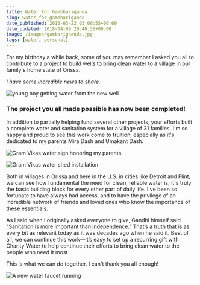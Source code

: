 ```yaml
---
title: Water for Gambhariganda
slug: water_for_gambhariganda
date_published: 2016-03-22 03:00:55+00:00
date_updated: 2018-04-09 20:40:35+00:00
image: /images/gambarighanda.jpg
tags: [water, personal]
---
```

For my birthday a while back, some of you may remember I asked you all to contribute to a project to build wells to bring clean water to a village in our family's home state of Orissa.

*I have some incredible news to share.*

![young boy getting water from the new well](https://cdn.glitch.global/c4e475b2-a54e-47e0-973c-ed0bd1b46262/well-1.jpg?v=1669871137486 "a young boy in gambhariganda getting water")


### The project you all made possible has now been completed!
 
In addition to partially helping fund several other projects, your efforts built a complete water and sanitation system for a village of 31 families. I'm so happy and proud to see this work come to fruition, especially as it's dedicated to my parents Mira Dash and Umakant Dash.

![Gram Vikas water sign honoring my parents](https://cdn.glitch.global/c4e475b2-a54e-47e0-973c-ed0bd1b46262/water-sign.jpg?v=1669871137108 "Gram Vikas water installation in Ghambariganda")

![Gram Vikas water shed installation](https://cdn.glitch.global/c4e475b2-a54e-47e0-973c-ed0bd1b46262/water-sign-shed.jpg?v=1669871136734 "Gram Vikas water installation in Ghambariganda")

Both in villages in Orissa and here in the U.S. in cities like Detroit and Flint, we can see how  fundamental the need for clean, reliable water is; it's truly the basic building block for every other part of daily life. I've been so fortunate to have always had access, and to have the privilege of an incredible network of friends and loved ones who know the importance of these essentials.
 
As I said when I originally asked everyone to give, Gandhi himself said “Sanitation is more important than independence.” That’s a truth that is as every bit as relevant today as it was decades ago when he said it. Best of all, we can continue this work—it’s easy to set up a recurring gift with Charity Water to help continue their efforts to bring clean water to the people who need it most. 
 
This is what we can do together. I can't thank you all enough!

![A new water faucet running](https://cdn.glitch.global/c4e475b2-a54e-47e0-973c-ed0bd1b46262/well-2.jpg?v=1669871136292 "A new water faucet running")


